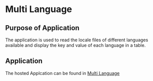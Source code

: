# Multi Language

## Purpose of Application

The application is used to read the locale files of different languages available and display the key and value of each language in a table.

## Application

The hosted Applcation can be found in [Multi Language](https://github.com/Radhika-0812/Multilanguage/)
